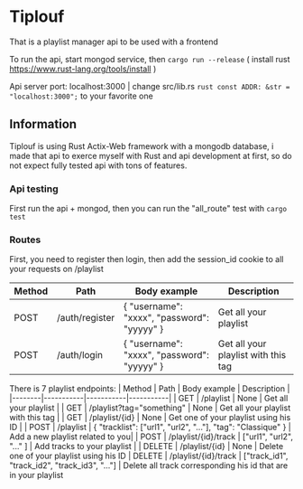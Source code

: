 # Tiplouf

That is a playlist manager api to be used with a frontend

To run the api, start mongod service, then ```cargo run --release``` ( install rust <https://www.rust-lang.org/tools/install> )

Api server port: localhost:3000 | change src/lib.rs ```rust
const ADDR: &str = "localhost:3000";``` to your favorite one


## Information

Tiplouf is using Rust Actix-Web framework with a mongodb database, i made that api to exerce myself with Rust and api development at first, so do not expect fully tested api with tons of features.

### Api testing

First run the api + mongod, then you can run the "all_route" test with ```cargo test```


### Routes

First, you need to register then login, then add the session_id cookie to all your requests on /playlist

| Method | Path      | Body example | Description |
|--------|-----------|-----------|-----------|
| POST   | /auth/register | { "username": "xxxx", "password": "yyyyy" } | Get all your playlist |
| POST   | /auth/login   | { "username": "xxxx", "password": "yyyyy" } | Get all your playlist with this tag |



There is 7 playlist endpoints:
| Method | Path      | Body example | Description |
|--------|-----------|-----------|-----------|
| GET    | /playlist | None      | Get all your playlist |
| GET    | /playlist?tag="something"   |   None        | Get all your playlist with this tag |
| GET    | /playlist/{id}          |  None | Get one of your playlist using his ID        |
| POST    | /playlist          | { "tracklist": ["url1", "url2", "..."], "tag": "Classique" }      |  Add a new playlist related to you|
| POST   | /playlist/{id}/track       | ["url1", "url2", "..." ]         | Add tracks to your playlist |
| DELETE   | /playlist/{id}          | None          | Delete one of your playlist using his ID
| DELETE   | /playlist/{id}/track         | ["track_id1", "track_id2", "track_id3", "..."]        | Delete all track corresponding his id that are in your playlist
